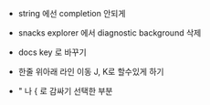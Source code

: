 - string 에선 completion 안되게 
- snacks explorer 에서 diagnostic background 삭제

- docs key <S-d>로 바꾸기
- 한줄 위아래 라인 이동 J, K로 할수있게 하기

- " 나 { 로 감싸기 선택한 부분
